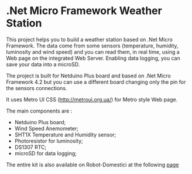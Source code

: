 # .Net Micro Framework Weather Station

This project helps you to build a weather station based on .Net Micro Framework. The data come from some sensors (temperature, humidity, luminosity and wind speed) and you can read them, in real time, using a Web page on the integrated Web Server. Enabling data logging, you can save your data into a microSD.

The project is built for Netduino Plus board and based on .Net Micro Framework 4.2 but you can use a different board changing only the pin for the sensors connections.

It uses Metro UI CSS (http://metroui.org.ua/) for Metro style Web page.

The main components are :
* Netduino Plus board;
* Wind Speed Anemometer;
* SHT1X Temperature and Humidity sensor;
* Photoresistor for luminosity;
* DS1307 RTC;
* microSD for data logging;

 The entire kit is also available on Robot-Domestici at the following [page](http://www.robot-domestici.it/joomla/component/virtuemart/stazione-meteo-netduino-plus)

